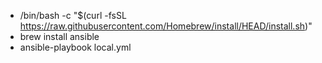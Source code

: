 - /bin/bash -c "$(curl -fsSL https://raw.githubusercontent.com/Homebrew/install/HEAD/install.sh)"
- brew install ansible
- ansible-playbook local.yml